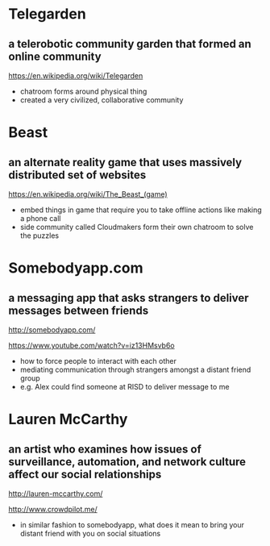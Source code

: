 # Telegarden
a telerobotic community garden that formed an online community
-
https://en.wikipedia.org/wiki/Telegarden
- chatroom forms around physical thing
- created a very civilized, collaborative community

# Beast
an alternate reality game that uses massively distributed set of websites
-
https://en.wikipedia.org/wiki/The_Beast_(game)
- embed things in game that require you to take offline actions like making a phone call
- side community called Cloudmakers form their own chatroom to solve the puzzles

# Somebodyapp.com
a messaging app that asks strangers to deliver messages between friends 
-
http://somebodyapp.com/

https://www.youtube.com/watch?v=iz13HMsvb6o
- how to force people to interact with each other
- mediating communication through strangers amongst a distant friend group
- e.g. Alex could find someone at RISD to deliver message to me

# Lauren McCarthy
an artist who examines how issues of surveillance, automation, and network culture affect our social relationships
-
http://lauren-mccarthy.com/

http://www.crowdpilot.me/
- in similar fashion to somebodyapp, what does it mean to bring your distant friend with you on social situations
